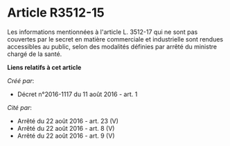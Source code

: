# Article R3512-15

Les informations mentionnées à l'article L. 3512-17 qui ne sont pas couvertes par le secret en matière commerciale et
industrielle sont rendues accessibles au public, selon des modalités définies par arrêté du ministre chargé de la santé.

**Liens relatifs à cet article**

_Créé par_:

  - Décret n°2016-1117 du 11 août 2016 - art. 1

_Cité par_:

  - Arrêté du 22 août 2016 - art. 23 (V)
  - Arrêté du 22 août 2016 - art. 8 (V)
  - Arrêté du 22 août 2016 - art. 9 (V)

